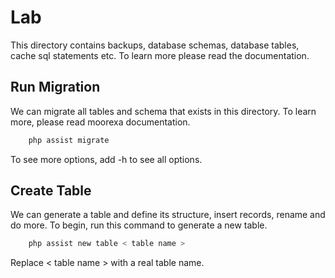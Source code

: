 # Lab
This directory contains backups, database schemas, database tables, cache sql statements etc. To learn more please read the documentation.

## Run Migration
We can migrate all tables and schema that exists in this directory. To learn more, please read moorexa documentation.

```bash
    php assist migrate 
```

To see more options, add -h to see all options.

## Create Table
We can generate a table and define its structure, insert records, rename and do more. To begin, run this command to generate a new table.

```bash
    php assist new table < table name >
```

Replace < table name > with a real table name.